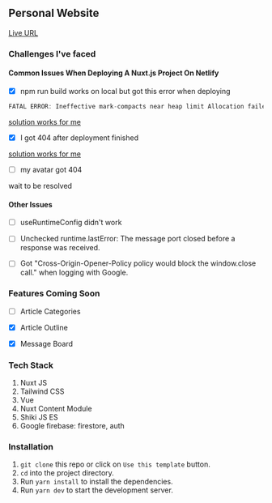 ## Personal Website

[Live URL](https://penny70463.netlify.app)


### Challenges I've faced 

#### Common Issues When Deploying A Nuxt.js Project On Netlify

- [x] npm run build works on local but got this error when deploying

````js
FATAL ERROR: Ineffective mark-compacts near heap limit Allocation failed - JavaScript heap out of memory
````
 [solution works for me](https://answers.netlify.com/t/build-command-javascript-heap-out-of-memory/85348/6)
 
- [x] I got 404 after deployment finished 

 [solution works for me](https://answers.netlify.com/t/netlify-returns-404-for-ssr-nuxt-website/99741/10)

- [ ] my avatar got 404

wait to be resolved

#### Other Issues 

- [ ] useRuntimeConfig didn't work

- [ ] Unchecked runtime.lastError: The message port closed before a response was received.

- [ ] Got "Cross-Origin-Opener-Policy policy would block the window.close call." when logging with Google.

### Features Coming Soon

- [ ] Article Categories

- [x] Article Outline

- [x] Message Board

### Tech Stack

1. Nuxt JS
2. Tailwind CSS
3. Vue
4. Nuxt Content Module
5. Shiki JS ES
6. Google firebase: firestore, auth

### Installation

1. `git clone` this repo or click on `Use this template` button.
2. `cd` into the project directory.
3. Run `yarn install` to install the dependencies.
4. Run `yarn dev` to start the development server.


